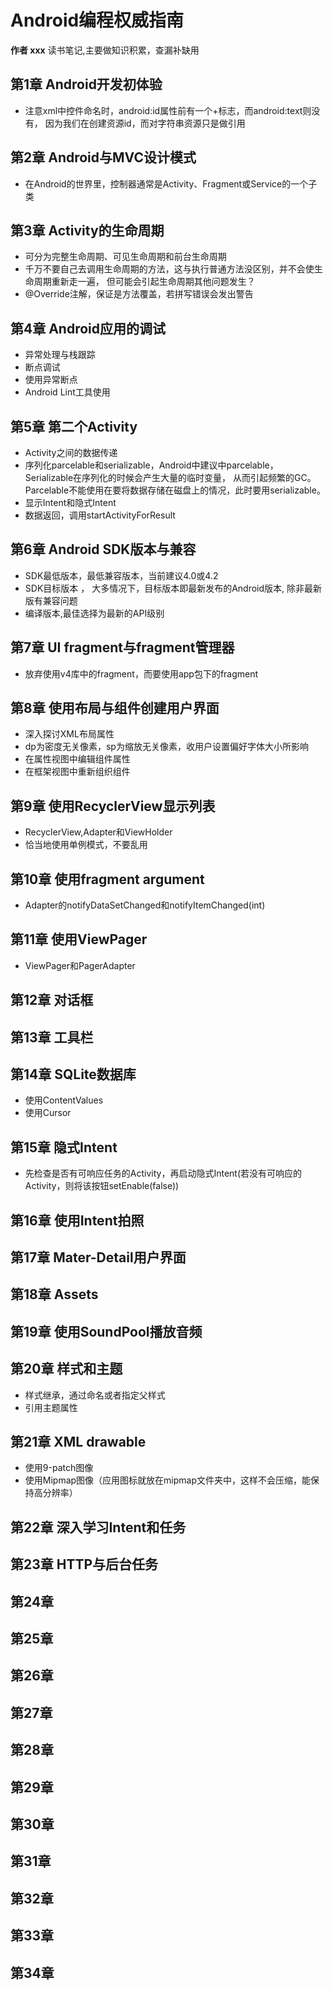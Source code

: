 # Android编程权威指南
**作者 xxx**
读书笔记,主要做知识积累，查漏补缺用

## 第1章 Android开发初体验
- 注意xml中控件命名时，android:id属性前有一个+标志，而android:text则没有，
因为我们在创建资源id，而对字符串资源只是做引用

## 第2章 Android与MVC设计模式
- 在Android的世界里，控制器通常是Activity、Fragment或Service的一个子类

## 第3章 Activity的生命周期
- 可分为完整生命周期、可见生命周期和前台生命周期
- 千万不要自己去调用生命周期的方法，这与执行普通方法没区别，并不会使生命周期重新走一遍，
但可能会引起生命周期其他问题发生？
- @Override注解，保证是方法覆盖，若拼写错误会发出警告

## 第4章 Android应用的调试
- 异常处理与栈跟踪
- 断点调试
- 使用异常断点
- Android Lint工具使用

## 第5章 第二个Activity
- Activity之间的数据传递
- 序列化parcelable和serializable，Android中建议中parcelable，Serializable在序列化的时候会产生大量的临时变量，
从而引起频繁的GC。Parcelable不能使用在要将数据存储在磁盘上的情况，此时要用serializable。
- 显示Intent和隐式Intent
- 数据返回，调用startActivityForResult

## 第6章 Android SDK版本与兼容
- SDK最低版本，最低兼容版本，当前建议4.0或4.2
- SDK目标版本 ， 大多情况下，目标版本即最新发布的Android版本, 除非最新版有兼容问题
- 编译版本,最佳选择为最新的API级别

## 第7章 UI fragment与fragment管理器
- 放弃使用v4库中的fragment，而要使用app包下的fragment

## 第8章 使用布局与组件创建用户界面
- 深入探讨XML布局属性
- dp为密度无关像素，sp为缩放无关像素，收用户设置偏好字体大小所影响
- 在属性视图中编辑组件属性
- 在框架视图中重新组织组件

## 第9章 使用RecyclerView显示列表
- RecyclerView,Adapter和ViewHolder
- 恰当地使用单例模式，不要乱用

## 第10章 使用fragment argument
- Adapter的notifyDataSetChanged和notifyItemChanged(int)

## 第11章 使用ViewPager
- ViewPager和PagerAdapter

## 第12章 对话框


## 第13章 工具栏


## 第14章 SQLite数据库
- 使用ContentValues
- 使用Cursor

## 第15章 隐式Intent
- 先检查是否有可响应任务的Activity，再启动隐式Intent(若没有可响应的Activity，则将该按钮setEnable(false))

## 第16章 使用Intent拍照

## 第17章 Mater-Detail用户界面

## 第18章 Assets

## 第19章 使用SoundPool播放音频

## 第20章 样式和主题
- 样式继承，通过命名或者指定父样式
- 引用主题属性

## 第21章 XML drawable
- 使用9-patch图像
- 使用Mipmap图像（应用图标就放在mipmap文件夹中，这样不会压缩，能保持高分辨率）

## 第22章 深入学习Intent和任务

## 第23章 HTTP与后台任务
## 第24章
## 第25章
## 第26章
## 第27章
## 第28章
## 第29章
## 第30章
## 第31章
## 第32章
## 第33章
## 第34章

